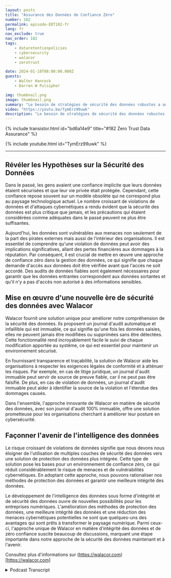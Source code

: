 ```yaml
---
layout: posts
title: "Assurance des Données de Confiance Zéro"
number: 182
permalink: episode-EDT182-fr
lang: fr
nav_exclude: true
nav_order: 182
tags:
    - dataretentionpolicies
    - cybersecurity
    - walacor
    - zerotrust

date: 2024-01-18T08:00:00.000Z
guests:
    - Walter Hancock
    - Darren W Pulsipher

img: thumbnail.png
image: thumbnail.png
summary: "Le besoin de stratégies de sécurité des données robustes a augmenté de façon exponentielle à l'ère numérique, devenant une priorité majeure pour les entreprises du monde entier. L'expert en cybersécurité et CTO de Walacor, Walter Hancock, offre un aperçu perspicace de l'importance de l'intégrité des données et d'une approche de confiance zéro dans les régimes actuels de cybersécurité."
video: "https://youtu.be/TymErz99uwk"
description: "Le besoin de stratégies de sécurité des données robustes a augmenté de façon exponentielle à l'ère numérique, devenant une priorité majeure pour les entreprises du monde entier. L'expert en cybersécurité et CTO de Walacor, Walter Hancock, offre un aperçu perspicace de l'importance de l'intégrité des données et d'une approche de confiance zéro dans les régimes actuels de cybersécurité."
---
```


<div>
{% include transistor.html id="bd6a14e9" title="#182 Zero Trust Data Assurance" %}

{% include youtube.html id="TymErz99uwk" %}
</div>

---

## Révéler les Hypothèses sur la Sécurité des Données

Dans le passé, les gens avaient une confiance implicite que leurs données étaient sécurisées et que leur vie privée était protégée. Cependant, cette confiance repose souvent sur un modèle obsolète qui ne correspond plus au paysage technologique actuel. Le nombre croissant de violations de données et d'attaques cybernétiques a rendu évident que la sécurité des données est plus critique que jamais, et les précautions qui étaient considérées comme adéquates dans le passé peuvent ne plus être suffisantes.

Aujourd'hui, les données sont vulnérables aux menaces non seulement de la part des pirates externes mais aussi de l'intérieur des organisations. Il est essentiel de comprendre qu'une violation de données peut avoir des implications significatives, allant des pertes financières aux dommages à la réputation. Par conséquent, il est crucial de mettre en œuvre une approche de confiance zéro dans la gestion des données, ce qui signifie que chaque demande d'accès aux données doit être vérifiée avant que l'accès ne soit accordé. Des audits de données fiables sont également nécessaires pour garantir que les données entrantes correspondent aux données sortantes et qu'il n'y a pas d'accès non autorisé à des informations sensibles.

## Mise en œuvre d'une nouvelle ère de sécurité des données avec Walacor

Walacor fournit une solution unique pour améliorer notre compréhension de la sécurité des données. Ils proposent un journal d'audit automatique et infaillible qui est immuable, ce qui signifie qu'une fois les données saisies, elles ne peuvent jamais être modifiées ou supprimées sans être détectées. Cette fonctionnalité rend incroyablement facile le suivi de chaque modification apportée au système, ce qui est essentiel pour maintenir un environnement sécurisé.

En fournissant transparence et traçabilité, la solution de Walacor aide les organisations à respecter les exigences légales de conformité et à atténuer les risques. Par exemple, en cas de litige juridique, un journal d'audit immuable peut servir de source de preuve fiable, car il ne peut pas être falsifié. De plus, en cas de violation de données, un journal d'audit immuable peut aider à identifier la source de la violation et l'étendue des dommages causés.

Dans l'ensemble, l'approche innovante de Walacor en matière de sécurité des données, avec son journal d'audit 100% immuable, offre une solution prometteuse pour les organisations cherchant à améliorer leur posture en cybersécurité.

## Façonner l'avenir de l'intelligence des données

Le risque croissant de violations de données signifie que nous devons nous éloigner de l'utilisation de multiples couches de sécurité des données vers une solution de protection des données plus intégrée. Cette type de solution pose les bases pour un environnement de confiance zéro, ce qui réduit considérablement le risque de menaces et de vulnérabilités cybernétiques. En adoptant cette approche, nous pouvons rationaliser nos méthodes de protection des données et garantir une meilleure intégrité des données.

Le développement de l'intelligence des données sous forme d'intégrité et de sécurité des données ouvre de nouvelles possibilités pour les entreprises numériques. L'amélioration des méthodes de protection des données, une meilleure intégrité des données et une réduction des menaces cybernétiques potentielles ne sont que quelques-uns des avantages qui sont prêts à transformer le paysage numérique. Parmi ceux-ci, l'approche unique de Walacor en matière d'intégrité des données et de zéro confiance suscite beaucoup de discussions, marquant une étape importante dans notre approche de la sécurité des données maintenant et à l'avenir.

Consultez plus d'informations sur (https://walacor.com)[https://walacor.com]



<details>
<summary> Podcast Transcript </summary>

<p></p>

</details>
